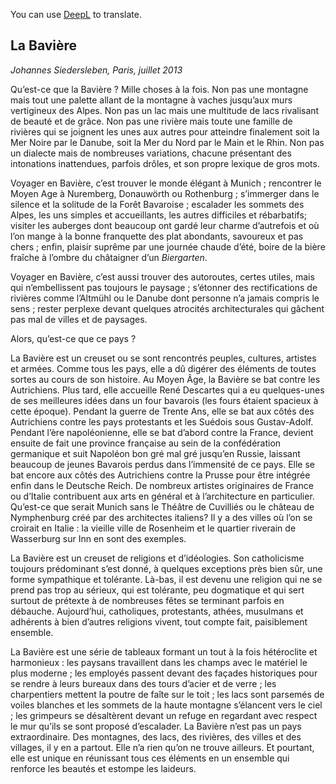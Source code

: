You can use [DeepL](https://www.deepl.com/translator) to translate. 
## La Bavière

*Johannes Siedersleben, Paris, juillet 2013*

Qu’est-ce que la Bavière ? Mille choses à la fois. Non pas une montagne mais tout une palette allant
de la montagne à vaches jusqu’aux murs vertigineux des Alpes. Non pas un lac mais une multitude de
lacs rivalisant de beauté et de grâce. Non pas une rivière mais toute une famille de rivières qui se
joignent les unes aux autres pour atteindre finalement soit la Mer Noire par le Danube, soit la Mer du
Nord par le Main et le Rhin. Non pas un dialecte mais de nombreuses variations, chacune présentant
des intonations inattendues, parfois drôles, et son propre lexique de gros mots.

Voyager en Bavière, c’est trouver le monde élégant à Munich ; rencontrer le Moyen Age à Nuremberg, 
Donauwörth ou Rothenburg ; s’immerger dans le silence et la solitude de la Forêt Bavaroise ;
escalader les sommets des Alpes, les uns simples et accueillants, les autres difficiles et rébarbatifs;
visiter les auberges dont beaucoup ont gardé leur charme d’autrefois et où l’on mange à la bonne
franquette des plat abondants, savoureux et pas chers ; enfin, plaisir suprême par une journée
chaude d’été, boire de la bière fraîche à l’ombre du châtaigner d’un *Biergarten*.

Voyager en Bavière, c’est aussi trouver des autoroutes, certes utiles, mais qui n’embellissent pas
toujours le paysage ; s’étonner des rectifications de rivières comme l’Altmühl ou le Danube dont
personne n’a jamais compris le sens ; rester perplexe devant quelques atrocités architecturales qui
gâchent pas mal de villes et de paysages.

Alors, qu’est-ce que ce pays ?

La Bavière est un creuset ou se sont rencontrés peuples, cultures, artistes et armées. Comme tous les
pays, elle a dû digérer des éléments de toutes sortes au cours de son histoire. Au Moyen Âge, la
Bavière se bat contre les Autrichiens. Plus tard, elle accueille René Descartes qui a eu quelques-unes
de ses meilleures idées dans un four bavarois (les fours étaient spacieux à cette époque). Pendant la
guerre de Trente Ans, elle se bat aux côtés des Autrichiens contre les pays protestants et les Suédois
sous Gustav-Adolf. Pendant l’ère napoléonienne, elle se bat d’abord contre la France, devient ensuite
de fait une province française au sein de la confédération germanique et suit Napoléon bon gré mal
gré jusqu’en Russie, laissant beaucoup de jeunes Bavarois perdus dans l’immensité de ce pays. Elle se
bat encore aux côtés des Autrichiens contre la Prusse pour être intégrée enfin dans le Deutsche
Reich. De nombreux artistes originaires de France ou d’Italie contribuent aux arts en général et à
l’architecture en particulier. Qu’est-ce que serait Munich sans le Théâtre de Cuvilliés ou le château de
Nymphenburg créé par des architectes italiens? Il y a des villes où l’on se croirait en Italie : la vieille
ville de Rosenheim et le quartier riverain de Wasserburg sur Inn en sont des exemples.

La Bavière est un creuset de religions et d’idéologies. Son catholicisme toujours prédominant s’est
donné, à quelques exceptions près bien sûr, une forme sympathique et tolérante. Là-bas, il est 
devenu une religion qui ne se prend pas trop au sérieux, qui est tolérante, peu dogmatique et qui sert
surtout de prétexte à de nombreuses fêtes se terminant parfois en débauche. Aujourd’hui, catholiques, 
protestants, athées, musulmans et adhérents à bien d’autres religions vivent, tout compte
fait, paisiblement ensemble.

La Bavière est une série de tableaux formant un tout à la fois hétéroclite et harmonieux : les paysans
travaillent dans les champs avec le matériel le plus moderne ; les employés passent devant des façades 
historiques pour se rendre à leurs bureaux dans des tours d’acier et de verre ; les charpentiers
mettent la poutre de faîte sur le toit ; les lacs sont parsemés de voiles blanches et les sommets de la
haute montagne s’élancent vers le ciel ; les grimpeurs se désaltèrent devant un refuge en regardant
avec respect le mur qu’ils se sont proposé d’escalader.
La Bavière n’est pas un pays extraordinaire. Des montagnes, des lacs, des rivières, des villes et des
villages, il y en a partout. Elle n’a rien qu’on ne trouve ailleurs. 
Et pourtant, elle est unique en réunissant tous ces éléments en un ensemble 
qui renforce les beautés et estompe les laideurs. 
